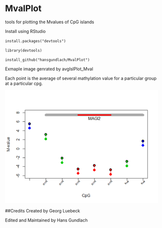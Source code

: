 # MvalPlot
tools for plotting the Mvalues of CpG islands

Install using RStudio

`install.packages("devtools")`

`library(devtools)`

`install_github("hansgundlach/MvalPlot")`

Exmaple image genrated by avgIslPlot_Mval

Each point is the average of several mathylation value for a particular group at a particular cpg.

![alt tag](https://github.com/hansgundlach/MvalPlot/blob/master/R/Rplot.png)



##Credits
Created by Georg Luebeck 

Edited and Maintained by Hans Gundlach
